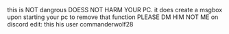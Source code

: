 this is NOT dangrous
DOESS NOT HARM YOUR PC.
it does create a msgbox upon starting your pc
to remove that function PLEASE DM HIM NOT ME
on discord
edit: this his user
commanderwolf28
